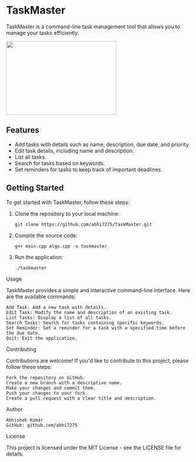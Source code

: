 # TaskMaster

TaskMaster is a command-line task management tool that allows you to manage your tasks efficiently.

<img src="./TaskMaster/TaskMaster.jpeg" width="300" height="200">

## Features

- Add tasks with details such as name, description, due date, and priority.
- Edit task details, including name and description.
- List all tasks.
- Search for tasks based on keywords.
- Set reminders for tasks to keep track of important deadlines.

## Getting Started

To get started with TaskMaster, follow these steps:

1. Clone the repository to your local machine:

   ```shell
   git clone https://github.com/abhi7275/TaskMaster.git

2. Compile the source code:
   ```shell
   g++ main.cpp algo.cpp -o taskmaster

3. Run the application:

   ```shell
   ./taskmaster

Usage

TaskMaster provides a simple and interactive command-line interface. Here are the available commands:

    Add Task: Add a new task with details.
    Edit Task: Modify the name and description of an existing task.
    List Tasks: Display a list of all tasks.
    Search Tasks: Search for tasks containing specific keywords.
    Set Reminder: Set a reminder for a task with a specified time before the due date.
    Quit: Exit the application.

Contributing

Contributions are welcome! If you'd like to contribute to this project, please follow these steps:

    Fork the repository on GitHub.
    Create a new branch with a descriptive name.
    Make your changes and commit them.
    Push your changes to your fork.
    Create a pull request with a clear title and description.

Author

    Abhishek Kumar
    GitHub: github.com/abhi7275

License

This project is licensed under the MIT License - see the LICENSE file for details.
